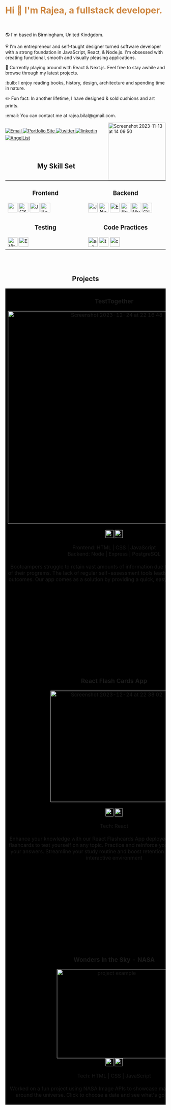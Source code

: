 



<h1 align="left" style="color: #CD853F;">Hi 👋 I'm Rajea, a fullstack developer.</h1>
<br>
<p align="left">🌎 I'm based in Birmingham, United Kindgdom.</p>
<p align="left">💗 I'm an entrepreneur and self-taught designer turned software developer with a strong foundation in JavaScript, React, & Node.js. I'm obsessed with creating functional, smooth and visually pleasing applications.</p>
<p align="left">🚀 Currently playing around with React & Next.js. Feel free to stay awhile and browse through my latest projects.</p>
<p align="left">:bulb: I enjoy reading books, history, design, architecture and spending time in nature.</p>
<p align="left">✏️ Fun fact: In another lifetime, I have designed & sold cushions and art prints.</p>
<p align="left">:email: You can contact me at rajea.bilal@gmail.com.</p>

<img align="right" width="181" alt="Screenshot 2023-11-13 at 14 09 50" src="https://github.com/rajea-bilal/rajea-bilal/assets/93056794/d8deadda-f961-4311-b64d-80c88a1ebd24">



<br>

<!-- Buttons Top -->

<div align="left"> 
<a href="mailto:rajea.bilal@gmail.com">
<img src="https://img.shields.io/badge/-Email Me-CD853F?style=for-the-badge&?logoWidth=50" alt="Email" style="margin-bottom: 5px;" />
</a>
<a href="https://rajea-bilal.netlify.app/">
<img src="https://img.shields.io/badge/-Portfolio-CD853F?style=for-the-badge&?logoWidth=50" alt="Portfolio Site" style="margin-bottom: 5px;" />
</a>
<a href="https://twitter.com/rajeabilal">
<img src="https://img.shields.io/badge/-Twitter-CD853F?style=for-the-badge&?logoWidth=50" alt="twitter" style="margin-bottom: 5px;" />
</a>
<a href="https://www.linkedin.com/in/rajea-bilal/">
<img src="https://img.shields.io/badge/-Linkedin-CD853F?style=for-the-badge&?logoWidth=50" alt="linkedin" style="margin-bottom: 5px;" />
</a>  
<a href="https://angel.co/u/rajea-bilal">
<img src="https://img.shields.io/badge/-AngelList-CD853F?style=for-the-badge&?logoWidth=50" alt="AngelList" style="margin-bottom: 5px;" />
</a> 
</div>

<br>
<br>
  
<div align="center">
  
<h2>My Skill Set</h2>

<table><tr><td valign="top" width="30%">

  <h3 align="center">Frontend</h3>

<div align="left">  
<img src="https://img.shields.io/badge/html5-%23E34F26.svg?style=for-the-badge&logo=html5&logoColor=white" height="30" />  
<img src="https://img.shields.io/badge/css3-%231572B6.svg?style=for-the-badge&logo=css3&logoColor=white" alt="CSS3" height="30" />  
<img src="https://img.shields.io/badge/javascript-%23323330.svg?style=for-the-badge&logo=javascript&logoColor=%23F7DF1E)" alt="JavaScript" height="30" />  
<img src="https://img.shields.io/badge/react-%2320232a.svg?style=for-the-badge&logo=react&logoColor=%2361DAFB)" alt="React" height="30" />   
</div>

</td><td valign="top" width="30%">

  <h3 align="center">Backend</h3>

<div align="left">  
<img src="https://img.shields.io/badge/javascript-%23323330.svg?style=for-the-badge&logo=javascript&logoColor=%23F7DF1E)" alt="JavaScript" height="30" /> 
<img src="https://img.shields.io/badge/node.js-6DA55F?style=for-the-badge&logo=node.js&logoColor=white)" alt="Node.js" height="30" />  
<img src="https://img.shields.io/badge/express.js-%23404d59.svg?style=for-the-badge&logo=express&logoColor=%2361DAFB)" alt="Express.js" height="30" /> 
<img src="https://img.shields.io/badge/postgres-%23316192.svg?style=for-the-badge&logo=postgresql&logoColor=white" alt="PostgreSQL" height="30" />  
<img src="https://img.shields.io/badge/mongoDB-test?style=for-the-badge&logo=mongodb&color=gray" alt="MongoDB" height="30" />  
<img src="https://img.shields.io/badge/git-%23F05033.svg?style=for-the-badge&logo=git&logoColor=white)" alt="Git" height="30" />  
</div>

</td>


</tr>
<tr>
  <td valign="top" width="30%">

  <h3 align="center">Testing</h3>

<div align="left">  
 
<img src="https://img.shields.io/badge/vitest-test?style=for-the-badge&logo=vitest&color=teal" alt="Vitest" height="30" />
<img src="https://img.shields.io/badge/playwright-test?style=for-the-badge&logo=playwright&color=red" alt="Express.js" height="30" />


</div>

</td>
<td valign="top" width="30%">

  <h3 align="center">Code Practices</h3>

<div align="left">  
<img src="https://img.shields.io/badge/agile-methodology-test?style=for-the-badge&color=olive" alt="agile-methodology" height="30" />  
<img src="https://img.shields.io/badge/teamwork-test?style=for-the-badge&color=yellow" alt="teamwork" height="30" />  
<img src="https://img.shields.io/badge/computational-thinking-test?style=for-the-badge&color=peru" alt="computational-thinking" height="30" />  


</div>

</td>
</tr>
</table>


</div>




<!-- <p><img align="left" src="https://github-readme-stats.vercel.app/api/top-langs?username=rajea-bilal&show_icons=true&locale=en&layout=compact" alt="rajea-bilal" /></p> -->
<!-- 
<p>&nbsp;<img align="center" src="https://github-readme-stats.vercel.app/api?username=rajea-bilal&show_icons=true&locale=en" alt="rajea-bilal" /></p> -->

<br>



<br>


<!-- PROJECTS -->

<h2 align="center">Projects</h2>
<div align="center">
  <table style="background-color: black;">
    <tr>
        <td width="30%" height="30%" style="background-color: black;">
        <h3 align="center">TestTogether</h3>
        <p align="center">
          <a href="https://github.com/SchoolOfCode/bc15-w8-project-back-end-teamtogether" target="_blank" rel="noreferrer">
          <img width="668" alt="Screenshot 2023-12-24 at 22 16 48" src="https://github.com/rajea-bilal/rajea-bilal/assets/93056794/7ff2e59b-593a-4972-aae6-2f0e890df4d6"></a><br><br>
          <span>
            <a href="https://github.com/SchoolOfCode/bc15-w8-project-back-end-teamtogether" target="_blank" rel="noreferrer">
              <img src="https://img.shields.io/badge/-Repo-aa593e?style=for-the-badge&?logoWidth=40" alt="button to repository" height="25px">
            </a>
            <a href="https://book-app-omega.vercel.app/" target="_blank" rel="noreferrer">
              <img src="https://img.shields.io/badge/-Live_site-aa593e?style=for-the-badge&?logoWidth=40" alt="button to live site" height="25px">
            </a>
          </span>
        </p>
        <p align="center">
          Frontend: HTML | CSS | JavaScript <br>
          Backend: Node | Express | PostgreSQL <br><br>
          Bootcampers struggle to retain vast amounts of information due to the intensive nature of their programs. The lack of regular self-assessment tools leads to     ineffective learning outcomes. Our app comes as a solution by providing a quick, easy way to quiz regularly.
        </p>
      </td>
<td width="30%" height="30%" style="background-color: black;">
        <h3 align="center">BeCalm App</h3>
        <p align="center">
          <a href="https://becalm-final-project.onrender.com/" target="_blank" rel="noreferrer">
            <img width="668" height="500px" alt="Screenshot 2023-12-26 at 22 16 39" src="https://github.com/rajea-bilal/rajea-bilal/assets/93056794/45e0c3d8-60cf-4067-812d-46927ddf41bb"></a><br><br>
          <span>
            <a href="https://github.com/rajea-bilal/react-flash-cards-app" target="_blank" rel="noreferrer">
            <img src="https://img.shields.io/badge/-Repo-aa593e?style=for-the-badge&?logoWidth=40" alt="button to live site" height="25px">
            </a>
            <a href="https://becalm-final-project.onrender.com/" target="_blank" rel="noreferrer">
               <img src="https://img.shields.io/badge/-Live_site-aa593e?style=for-the-badge&?logoWidth=40" alt="button to live site" height="25px">
            </a>
          </span>
        </p>
        <p align="center">
          Tech: HTML | CSS | JavaScript | Supabase <br><br>
        A full-stack app developed to support people in their mental well-being. It offers users a combination of techniques - developed from over 20 years of research - which when practiced consistently can calm the mind and help reduce anxiety and stress.
        </p>
      </td>
      </tr>
    <tr>
    <td width="30%" height="30%" style="background-color: black;">
        <h3 align="center">React Flash Cards App</h3>
        <p align="center">
          <a href="https://react-flash-cards-app.vercel.app/" target="_blank" rel="noreferrer">
  <img width="400px" height="350px" alt="Screenshot 2023-12-24 at 22 38 02" src="https://github.com/rajea-bilal/rajea-bilal/assets/93056794/542f51de-e81a-4e17-9766-b4082a664a60"></a>
          <br><br>
          <span>
            <a href="https://github.com/rajea-bilal/react-flash-cards-app" target="_blank" rel="noreferrer">
            <img src="https://img.shields.io/badge/-Repo-aa593e?style=for-the-badge&?logoWidth=40" alt="button to live site" height="25px">
            </a>
            <a href="https://react-flash-cards-app.vercel.app/" target="_blank" rel="noreferrer">
               <img src="https://img.shields.io/badge/-Live_site-aa593e?style=for-the-badge&?logoWidth=40" alt="button to live site" height="25px">
            </a>
          </span>
        </p>
        <p align="center">
          Tech: React <br><br>
         Enhance your knowledge with our React Flashcards App deployed on vercel. Easily add flashcards to test yourself on any topic. Practice and reinforce your learning by quizzing your answers. Streamline your study routine and boost retention in a user-friendly and interactive environment
        </p>
      </td>
       <td width="30%" height="30%" style="background-color: black;">
        <h3 align="center">Reader's Radar</h3>
        <p align="center">
          <a href="https://github.com/rajea-bilal/book-app" target="_blank" rel="noreferrer">
           <img width="911" alt="Screenshot 2023-11-06 at 21 39 00" src="https://github.com/rajea-bilal/rajea-bilal/assets/93056794/c3353aa0-1a36-453a-9541-e6a349ae019b">
</a><br>
          <span>
            <a href="https://github.com/rajea-bilal/book-app" target="_blank" rel="noreferrer">
              <img src="https://img.shields.io/badge/-Repo-aa593e?style=for-the-badge&?logoWidth=40" alt="button to repository" height="25px">
            </a>
            <a href="https://book-app-omega.vercel.app/" target="_blank" rel="noreferrer">
              <img src="https://img.shields.io/badge/-Live_site-aa593e?style=for-the-badge&?logoWidth=40" alt="button to live site" height="25px">
            </a>
          </span>
        </p>
        <p align="center">
          Tech: React <br><br>
          Built a fun React project around Books. Discover Bestsellers with Ease: Explore, Search, and Enjoy with the NY Bestseller API Integration!
        </p>
      </td>
    </tr>
        <tr>
       <td width="30%" height="30%">
        <h3 align="center">Wonders In the Sky - NASA</h3>
        <p align="center">
          <a href="https://github.com/rajea-bilal/nasa-daily-images" target="_blank" rel="noreferrer">
            <img src="https://media.giphy.com/media/YILLeAajL6GaFR6qbj/giphy.gif" height="280px" width="360px" alt="project example" />
          </a><br>
          <span>
            <a href="https://github.com/rajea-bilal/nasa-daily-images" target="_blank" rel="noreferrer">
              <img src="https://img.shields.io/badge/-Repo-aa593e?style=for-the-badge&?logoWidth=40" alt="button to repository" height="25px">
            </a>
            <a href="https://nasa-images-daily.netlify.app" target="_blank" rel="noreferrer">
              <img src="https://img.shields.io/badge/-Live_site-aa593e?style=for-the-badge&?logoWidth=40" alt="button to live site" height="25px">
            </a>
          </span>
        </p>
        <p align="center">
          Tech: HTML | CSS | JavaScript <br><br>
          Worked on a fun project using NASA Image APIs to showcase magnificent images from around the universe. Click to choose a date and see what's going on in the skies :)
        </p>
      </td>
         <td width="30%" height="30%">
      <h3 align="center">History Trivia</h3>
        <p align="center">
          <a href="https://github.com/rajea-bilal/history-trivia" target="_blank" rel="noreferrer">
            <img src="https://media.giphy.com/media/v1.Y2lkPTc5MGI3NjExYWxhZzhqN2c3Y215Y3R4bXBsdnU0ZmlpaTJjNWZjMGNrOGxoZnE0NyZlcD12MV9pbnRlcm5hbF9naWZfYnlfaWQmY3Q9Zw/t2qfy4FENpCFXhSPj8/giphy.gif" height="280px" width="360px" alt="project example" />
          </a><br>
          <span>
            <a href="https://github.com/rajea-bilal/history-trivia" target="_blank" rel="noreferrer">
              <img src="https://img.shields.io/badge/-Repo-aa593e?style=for-the-badge&?logoWidth=40" alt="button to repository" height="25px">
            </a>
            <a href="https://history-trivia.netlify.app/" target="_blank" rel="noreferrer">
              <img src="https://img.shields.io/badge/-Live_site-aa593e?style=for-the-badge&?logoWidth=40" alt="button to live site" height="25px">
            </a>
          </span>
        </p>
        <p align="center">
          Tech: HTML | CSS | JavaScript <br><br>
          A history trivia app built around the Open Trivia API
        </p>
      </td>
    </tr>
</table>
</div>


